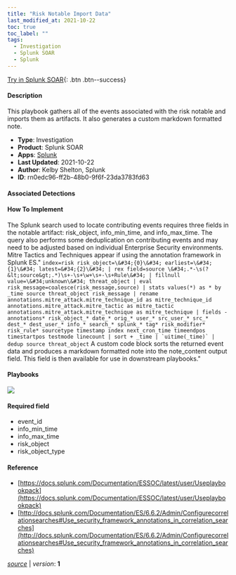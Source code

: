 ```yaml
---
title: "Risk Notable Import Data"
last_modified_at: 2021-10-22
toc: true
toc_label: ""
tags:
  - Investigation
  - Splunk SOAR
  - Splunk
---
```


[Try in Splunk SOAR](https://www.splunk.com/en_us/software/splunk-security-orchestration-and-automation.html){: .btn .btn--success}

#### Description

This playbook gathers all of the events associated with the risk notable and imports them as artifacts. It also generates a custom markdown formatted note.

- **Type**: Investigation
- **Product**: Splunk SOAR
- **Apps**: [Splunk](https://splunkbase.splunk.com/apps/#/search/Splunk/product/soar)
- **Last Updated**: 2021-10-22
- **Author**: Kelby Shelton, Splunk
- **ID**: rn0edc96-ff2b-48b0-9f6f-23da3783fd63

#### Associated Detections


#### How To Implement
The Splunk search used to locate contributing events requires three fields in the notable artifact\: risk_object, info_min_time, and info_max_time. The query also performs some deduplication on contributing events and may need to be adjusted based on individual Enterprise Security environments. Mitre Tactics and Techniques appear if using the annotation framework in Splunk ES.&#34;
```index=risk risk_object=\&#34;{0}\&#34; earliest=\&#34;{1}\&#34; latest=&#34;{2}\&#34; | rex field=source \&#34;.*-\s(?&lt;source&gt;.*)\s+-\s+\w+\s+-\s+Rule\&#34; | fillnull value=\&#34;unknown\&#34; threat_object | eval risk_message=coalesce(risk_message,source) | stats values(*) as * by _time source threat_object risk_message | rename annotations.mitre_attack.mitre_technique_id as mitre_technique_id annotations.mitre_attack.mitre_tactic as mitre_tactic annotations.mitre_attack.mitre_technique as mitre_technique | fields - annotations* risk_object_* date_* orig_* user_* src_user_* src_* dest_* dest_user_* info_* search_* splunk_* tag* risk_modifier* risk_rule* sourcetype timestamp index next_cron_time timeendpos timestartpos testmode linecount | sort + _time | `uitime(_time)` | dedup source threat_object```
A custom code block sorts the returned event data and produces a markdown formatted note into the note_content output field. This field is then available for use in downstream playbooks.&#34;


#### Playbooks
![](https://raw.githubusercontent.com/splunk/security_content/develop/playbooks/risk_notable_import_data.png)

#### Required field
* event_id
* info_min_time
* info_max_time
* risk_object
* risk_object_type


#### Reference

* [https://docs.splunk.com/Documentation/ESSOC/latest/user/Useplaybookpack](https://docs.splunk.com/Documentation/ESSOC/latest/user/Useplaybookpack)
* [http://docs.splunk.com/Documentation/ES/6.6.2/Admin/Configurecorrelationsearches#Use_security_framework_annotations_in_correlation_searches](http://docs.splunk.com/Documentation/ES/6.6.2/Admin/Configurecorrelationsearches#Use_security_framework_annotations_in_correlation_searches)




[*source*](https://github.com/splunk/security_content/tree/develop/playbooks/risk_notable_import_data.yml) \| *version*: **1**